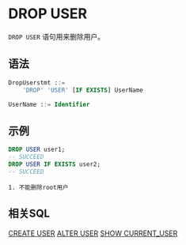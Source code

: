 # DROP USER

`DROP USER` 语句用来删除用户。

## 语法
```sql
DropUserstmt ::=
    'DROP' 'USER' [IF EXISTS] UserName

UserName ::= Identifier
```

## **示例**
```sql
DROP USER user1;
-- SUCCEED
DROP USER IF EXISTS user2;
-- SUCCEED
```

```{note}
1. 不能删除root用户
```

## 相关SQL

[CREATE USER](./CREATE_USER_STATEMENT.md)
[ALTER USER](./ALTER_USER_STATEMENT.md)
[SHOW CURRENT_USER](./SHOW_CURRENT_USER_STATEMENT.md)